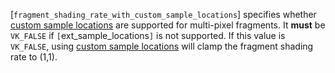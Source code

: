 [`fragment_shading_rate_with_custom_sample_locations`]
specifies whether [custom sample locations](https://www.khronos.org/registry/vulkan/specs/1.3-extensions/html/vkspec.html#primsrast-samplelocations)
are supported for multi-pixel fragments.
It  **must**  be `VK_FALSE` if `[`ext_sample_locations`]` is not
supported.
If this value is `VK_FALSE`, using [custom sample locations](https://www.khronos.org/registry/vulkan/specs/1.3-extensions/html/vkspec.html#primsrast-samplelocations) will clamp the fragment shading rate to
(1,1).